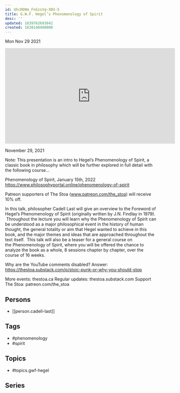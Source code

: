 ```yaml
---
id: UhcRO0m_FnGzsVq-XDU-5
title: G.W.F. Hegel’s Phenomenology of Spirit
desc: ''
updated: 1639762693842
created: 1638140400000
---
```





Mon Nov 29 2021

<iframe width="560" height="315" src="https://www.youtube.com/embed/Vw6nLxSV7Cg" title="G.W.F. Hegel’s Phenomenology of Spirit w/ Cadell Last" frameborder="0" allow="accelerometer; autoplay; clipboard-write; encrypted-media; gyroscope; picture-in-picture" allowfullscreen ></iframe>

November 29, 2021

Note: This presentation is an intro to Hegel’s Phenomenology of Spirit, a classic book in philosophy which will be further explored in full detail with the following course...

Phenomenology of Spirit, January 15th, 2022
https://www.philosophyportal.online/phenomenology-of-spirit

Patreon supporters of The Stoa (www.patreon.com/the_stoa) will receive 10% off. 

In this talk, philosopher Cadell Last will give an overview to the Foreword of Hegel’s Phenomenology of Spirit (originally written by J.N. Findlay in 1979).  Throughout the lecture you will learn why the Phenomenology of Spirit can be understood as a major philosophical event in the history of human thought, the general totality or aim that Hegel wanted to achieve in this book, and the major themes and ideas that are approached throughout the text itself.  This talk will also be a teaser for a general course on the Phenomenology of Spirit, where you will be offered the chance to analyze the book as a whole, 8 sessions chapter by chapter, over the course of 16 weeks.  

Why are the YouTube comments disabled? Answer: https://thestoa.substack.com/p/stoic-punk-or-why-you-should-stop

More events: thestoa.ca
Regular updates: thestoa.substack.com
Support The Stoa: patreon.com/the_stoa

## Persons

- [[person.cadell-last]]

## Tags

- #phenomenology
- #spirit

## Topics

- #topics.gwf-hegel

## Series



